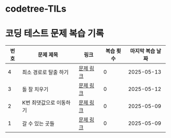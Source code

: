 # codetree-TILs

# 코딩 테스트 문제 복습 기록

| 번호 | 문제 제목                 | 링크                                       | 복습 횟수 | 마지막 복습 날짜 |
|------|--------------------------|--------------------------------------------|-----------|------------------|
| 4    | 최소 경로로 탈출 하기      | [문제 링크](https://www.codetree.ai/ko/trails/complete/curated-cards/intro-escape-with-min-distance/description)   | 0      | 2025-05-13       |
| 3    | 돌 잘 치우기              | [문제 링크](https://www.codetree.ai/ko/trails/complete/curated-cards/challenge-clear-stones-well/description)       | 0      | 2025-05-12       |
| 2    | K번 최댓값으로 이동하기    | [문제 링크](https://www.codetree.ai/ko/trails/complete/curated-cards/challenge-move-to-max-k-times/description)     | 0      | 2025-05-09       |
| 1    | 갈 수 있는 곳들           | [문제 링크](https://www.codetree.ai/ko/trails/complete/curated-cards/challenge-places-can-go/description)           | 0      | 2025-05-09       |
